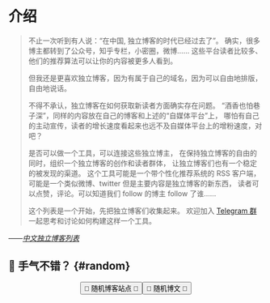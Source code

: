 # 介绍

<script setup>
async function blogs() {
  const data = await import('./blogs.data.js')
  return data.data
}

async function randomBlog() {
  const { entries } = await blogs()
  const i = Math.floor(Math.random() * entries.length)
  window.open(entries[i].url, '_blank')
}
</script>

> 不止一次听到有人说：“在中国, 独立博客的时代已经过去了”。
> 确实，很多博主都转到了公众号，知乎专栏，小密圈，微博……
> 这些平台读者比较多、他们的推荐算法可以让你的内容被更多人看到。
>
> 但我还是更喜欢独立博客，因为有属于自己的域名，因为可以自由地排版，自由地说话。
>
> 不得不承认，独立博客在如何获取新读者方面确实存在问题。
> “酒香也怕巷子深”，同样的内容放在自己的博客和上述的“自媒体平台”上，
> 哪怕有自己的主动宣传，读者的增长速度看起来也远不及自媒体平台上的增粉速度，对吧？
>
> 是否可以做一个工具，可以连接这些独立博主，
> 在保持独立博客的自由的同时，组织一个独立博客的创作和读者群体，
> 让独立博客们也有一个稳定的被发现的渠道。
> 这个工具可能是一个带个性化推荐系统的 RSS 客户端，
> 可能是一个类似微博、twitter 但是主要内容是独立博客的新东西，
> 读者可以点赞，评论。可以知道我们 follow 的博主 follow 了谁……
>
> 这个列表是一个开始，先把独立博客们收集起来。
> 欢迎加入 [Telegram 群]一起思考和讨论如何构建这样一个工具。

——<cite>[中文独立博客列表]</cite>

[中文独立博客列表]: https://github.com/timqian/chinese-independent-blogs
[Telegram 群]: https://t.me/indieBlogs

## 👋 手气不错？ {#random}

<div class="random">
<button @click="randomBlog">
<span class="dice">🎲</span>
随机博客站点 🔗
</button>
<button @click="randomBlogPost">
<span class="dice">🎲</span>
随机博文 📝
</button>
</div>

<style>
  @keyframes rotating {
    from {
      transform: rotate(0deg);
    }
    to {
      transform: rotate(360deg);
    }
  }
  .dice {
    display: inline-block;
  }
  button:hover .dice {
    animation: rotating 1.5s ease infinite;
  }
  .random {
    display: flex;
    justify-content: center;
  }
</style>
